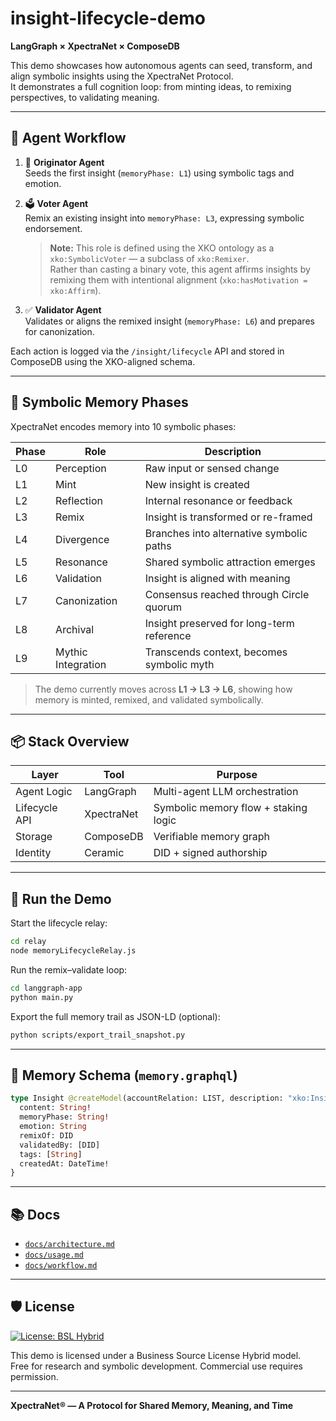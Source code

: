 # insight-lifecycle-demo

**LangGraph × XpectraNet × ComposeDB**

This demo showcases how autonomous agents can seed, transform, and align symbolic insights using the XpectraNet Protocol.  
It demonstrates a full cognition loop: from minting ideas, to remixing perspectives, to validating meaning.

---

## 🔁 Agent Workflow

1. 🧠 **Originator Agent**  
   Seeds the first insight (`memoryPhase: L1`) using symbolic tags and emotion.

2. 🗳️ **Voter Agent**  
   Remix an existing insight into `memoryPhase: L3`, expressing symbolic endorsement.

   > **Note:** This role is defined using the XKO ontology as a `xko:SymbolicVoter` — a subclass of `xko:Remixer`.  
   > Rather than casting a binary vote, this agent affirms insights by remixing them with intentional alignment (`xko:hasMotivation = xko:Affirm`).

3. ✅ **Validator Agent**  
   Validates or aligns the remixed insight (`memoryPhase: L6`) and prepares for canonization.

Each action is logged via the `/insight/lifecycle` API and stored in ComposeDB using the XKO-aligned schema.

---

## 🧠 Symbolic Memory Phases

XpectraNet encodes memory into 10 symbolic phases:

| Phase | Role               | Description                                     |
|-------|--------------------|-------------------------------------------------|
| L0    | Perception         | Raw input or sensed change                     |
| L1    | Mint               | New insight is created                         |
| L2    | Reflection         | Internal resonance or feedback                 |
| L3    | Remix              | Insight is transformed or re-framed            |
| L4    | Divergence         | Branches into alternative symbolic paths       |
| L5    | Resonance          | Shared symbolic attraction emerges             |
| L6    | Validation         | Insight is aligned with meaning                |
| L7    | Canonization       | Consensus reached through Circle quorum        |
| L8    | Archival           | Insight preserved for long-term reference      |
| L9    | Mythic Integration | Transcends context, becomes symbolic myth      |

> The demo currently moves across **L1 → L3 → L6**, showing how memory is minted, remixed, and validated symbolically.

---

## 📦 Stack Overview

| Layer         | Tool        | Purpose                              |
|---------------|-------------|--------------------------------------|
| Agent Logic   | LangGraph   | Multi-agent LLM orchestration        |
| Lifecycle API | XpectraNet  | Symbolic memory flow + staking logic |
| Storage       | ComposeDB   | Verifiable memory graph              |
| Identity      | Ceramic     | DID + signed authorship              |

---

## 🚀 Run the Demo

Start the lifecycle relay:

```bash
cd relay
node memoryLifecycleRelay.js
```

Run the remix–validate loop:

```bash
cd langgraph-app
python main.py
```

Export the full memory trail as JSON-LD (optional):

```bash
python scripts/export_trail_snapshot.py
```

---

## 🧬 Memory Schema (`memory.graphql`)

```graphql
type Insight @createModel(accountRelation: LIST, description: "xko:Insight") {
  content: String!
  memoryPhase: String!
  emotion: String
  remixOf: DID
  validatedBy: [DID]
  tags: [String]
  createdAt: DateTime!
}
```

---

## 📚 Docs

- [`docs/architecture.md`](./docs/architecture.md)
- [`docs/usage.md`](./docs/usage.md)
- [`docs/workflow.md`](./docs/workflow.md)

---

## 🛡 License

[![License: BSL Hybrid](https://img.shields.io/badge/license-BSL--Hybrid-blue)](./LICENSE.md)

This demo is licensed under a Business Source License Hybrid model.  
Free for research and symbolic development. Commercial use requires permission.

---

**XpectraNet® — A Protocol for Shared Memory, Meaning, and Time**
